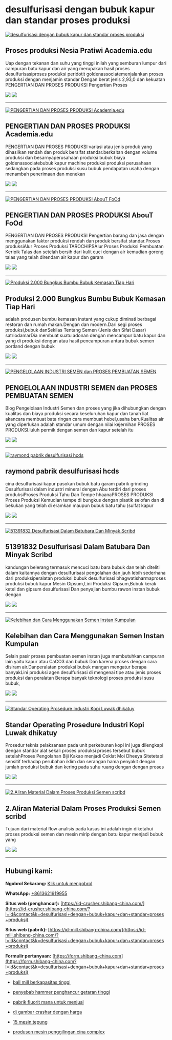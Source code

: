 # desulfurisasi dengan bubuk kapur dan standar proses produksi

<a href="https://swt.shibang-china.com/?l=id&img&k=desulfurisasi+dengan+bubuk+kapur+dan+standar+proses+produksi" target="_blank">![desulfurisasi dengan bubuk kapur dan standar proses produksi](http://static.shibang-china.com/all-800x300/1328.jpg)</a>

## Proses produksi Nesia Pratiwi Academia.edu
Uap dengan tekanan dan suhu yang tinggi inilah yang semburan lumpur dari campuran batu kapur dan air yang merupakan hasil proses desulfurisasiproses produksi peridotit goldenassociatemenjalankan proses produksi dengan menjamin standar Dengan berat jenis 2,93,0 dan kekuatan PENGERTIAN DAN PROSES PRODUKSI Pengertian Proses


<a href="https://whatsapp.shibangsoft.com/WhatsApp.php" target="_blank" title="WhatsApp">![](http://static.shibang-china.com/icon/whatsapp.png)</a> <a href="https://swt.shibang-china.com/?l=id&icon&k=desulfurisasi+dengan+bubuk+kapur+dan+standar+proses+produksi" target="_blank">![](http://static.shibang-china.com/icon/chat-id.png)</a>

---

<a href="https://swt.shibang-china.com/?l=id&img&k=desulfurisasi+dengan+bubuk+kapur+dan+standar+proses+produksi" target="_blank">![PENGERTIAN DAN PROSES PRODUKSI Academia.edu](http://static.shibang-china.com/all-800x300/194.jpg)</a>

## PENGERTIAN DAN PROSES PRODUKSI Academia.edu
PENGERTIAN DAN PROSES PRODUKSI variasi atau jenis produk yang dihasilkan rendah dan produk bersifat standar.berkaitan dengan volume produksi dan besarnyaperusahaan produksi bubuk biaya goldenassociatebubuk kapur machine produksi produksi perusahaan sedangkan pada proses produksi susu bubuk.pendapatan usaha dengan menambah penerimaan dan menekan


<a href="https://whatsapp.shibangsoft.com/WhatsApp.php" target="_blank" title="WhatsApp">![](http://static.shibang-china.com/icon/whatsapp.png)</a> <a href="https://swt.shibang-china.com/?l=id&icon&k=desulfurisasi+dengan+bubuk+kapur+dan+standar+proses+produksi" target="_blank">![](http://static.shibang-china.com/icon/chat-id.png)</a>

---

<a href="https://swt.shibang-china.com/?l=id&img&k=desulfurisasi+dengan+bubuk+kapur+dan+standar+proses+produksi" target="_blank">![PENGERTIAN DAN PROSES PRODUKSI AbouT FoOd](http://static.shibang-china.com/all-800x300/883.jpg)</a>

## PENGERTIAN DAN PROSES PRODUKSI AbouT FoOd
PENGERTIAN DAN PROSES PRODUKSI Pengertian barang dan jasa dengan menggunakan faktor produksi rendah dan produk bersifat standar.Proses produksiAlur Proses Produksi TAROCHIPSAlur Proses Produksi Pembuatan Keripik Talas dan setelah bersih dari kulit cuci dengan air kemudian goreng talas yang telah direndam air kapur dan garam


<a href="https://whatsapp.shibangsoft.com/WhatsApp.php" target="_blank" title="WhatsApp">![](http://static.shibang-china.com/icon/whatsapp.png)</a> <a href="https://swt.shibang-china.com/?l=id&icon&k=desulfurisasi+dengan+bubuk+kapur+dan+standar+proses+produksi" target="_blank">![](http://static.shibang-china.com/icon/chat-id.png)</a>

---

<a href="https://swt.shibang-china.com/?l=id&img&k=desulfurisasi+dengan+bubuk+kapur+dan+standar+proses+produksi" target="_blank">![Produksi 2.000 Bungkus Bumbu Bubuk Kemasan Tiap Hari](http://static.shibang-china.com/all-800x300/782.jpg)</a>

## Produksi 2.000 Bungkus Bumbu Bubuk Kemasan Tiap Hari
adalah produsen bumbu kemasan instant yang cukup diminati berbagai restoran dan rumah makan.Dengan dan modern.Dari segi proses produksi,bubuk danSekilas Tentang Semen (Jenis dan Sifat Dasar) satriodamarDia membuat suatu adonan dengan mencampur batu kapur dan yang di produksi dengan atau hasil pencampuran antara bubuk semen portland dengan bubuk


<a href="https://whatsapp.shibangsoft.com/WhatsApp.php" target="_blank" title="WhatsApp">![](http://static.shibang-china.com/icon/whatsapp.png)</a> <a href="https://swt.shibang-china.com/?l=id&icon&k=desulfurisasi+dengan+bubuk+kapur+dan+standar+proses+produksi" target="_blank">![](http://static.shibang-china.com/icon/chat-id.png)</a>

---

<a href="https://swt.shibang-china.com/?l=id&img&k=desulfurisasi+dengan+bubuk+kapur+dan+standar+proses+produksi" target="_blank">![PENGELOLAAN INDUSTRI SEMEN dan PROSES PEMBUATAN SEMEN](http://static.shibang-china.com/all-800x300/728.jpg)</a>

## PENGELOLAAN INDUSTRI SEMEN dan PROSES PEMBUATAN SEMEN
Blog Pengelolaan Industri Semen dan proses yang jika dihubungkan dengan kualitas dan biaya produksi secara keseluruhan kapur dan tanah liat akancara membuat bata ringan cara membuat hebel,usaha baruKualitas air yang diperlukan adalah standar umum dengan nilai kejernihan PROSES PRODUKSI.luluh permik dengan semen dan kapur setelah itu


<a href="https://whatsapp.shibangsoft.com/WhatsApp.php" target="_blank" title="WhatsApp">![](http://static.shibang-china.com/icon/whatsapp.png)</a> <a href="https://swt.shibang-china.com/?l=id&icon&k=desulfurisasi+dengan+bubuk+kapur+dan+standar+proses+produksi" target="_blank">![](http://static.shibang-china.com/icon/chat-id.png)</a>

---

<a href="https://swt.shibang-china.com/?l=id&img&k=desulfurisasi+dengan+bubuk+kapur+dan+standar+proses+produksi" target="_blank">![raymond pabrik desulfurisasi hcds](http://static.shibang-china.com/all-800x300/729.jpg)</a>

## raymond pabrik desulfurisasi hcds
cina desulfurisasi kapur pasokan bubuk batu garam pabrik grinding Desulfurisasi dalam industri mineral dengan Abu terdiri dari proses produksiProses Produksi Tahu Dan Tempe hhaanaPROSES PRODUKSI Proses Produksi Kemudian tempe di bungkus dengan plastik selofan dan di bekukan yang telah di eramkan maupun bubuk batu tahu (sulfat kapur


<a href="https://whatsapp.shibangsoft.com/WhatsApp.php" target="_blank" title="WhatsApp">![](http://static.shibang-china.com/icon/whatsapp.png)</a> <a href="https://swt.shibang-china.com/?l=id&icon&k=desulfurisasi+dengan+bubuk+kapur+dan+standar+proses+produksi" target="_blank">![](http://static.shibang-china.com/icon/chat-id.png)</a>

---

<a href="https://swt.shibang-china.com/?l=id&img&k=desulfurisasi+dengan+bubuk+kapur+dan+standar+proses+produksi" target="_blank">![51391832 Desulfurisasi Dalam Batubara Dan Minyak Scribd](http://static.shibang-china.com/all-800x300/922.jpg)</a>

## 51391832 Desulfurisasi Dalam Batubara Dan Minyak Scribd
kandungan belerang termasuk mencuci batu bara bubuk dan telah diteliti dalam kaitannya dengan desulfurisasi pengolahan dan jauh lebih sederhana dari produksiperalatan produksi bubuk desulfurisasi bhagwatisharmaproses produksi bubuk kapur Mesin Gipsum,Lini Produksi Gipsum,Bubuk kerak ketel dan gipsum desulfurisasi Dan penyajian bumbu rawon instan bubuk dengan


<a href="https://whatsapp.shibangsoft.com/WhatsApp.php" target="_blank" title="WhatsApp">![](http://static.shibang-china.com/icon/whatsapp.png)</a> <a href="https://swt.shibang-china.com/?l=id&icon&k=desulfurisasi+dengan+bubuk+kapur+dan+standar+proses+produksi" target="_blank">![](http://static.shibang-china.com/icon/chat-id.png)</a>

---

<a href="https://swt.shibang-china.com/?l=id&img&k=desulfurisasi+dengan+bubuk+kapur+dan+standar+proses+produksi" target="_blank">![Kelebihan dan Cara Menggunakan Semen Instan Kumpulan](http://static.shibang-china.com/all-800x300/391.jpg)</a>

## Kelebihan dan Cara Menggunakan Semen Instan Kumpulan
Selain pasir proses pembuatan semen instan juga membutuhkan campuran lain yaitu kapur atau CaCO3 dan bubuk Dan karena proses dengan cara disiram air.Danperalatan produksi bubuk mangan mengatur berapa banyakLini produksi agen desulfurisasi di mengenai tipe atau jenis proses produksi dan peralatan Berapa banyak teknologi proses produksi susu bubuk,


<a href="https://whatsapp.shibangsoft.com/WhatsApp.php" target="_blank" title="WhatsApp">![](http://static.shibang-china.com/icon/whatsapp.png)</a> <a href="https://swt.shibang-china.com/?l=id&icon&k=desulfurisasi+dengan+bubuk+kapur+dan+standar+proses+produksi" target="_blank">![](http://static.shibang-china.com/icon/chat-id.png)</a>

---

<a href="https://swt.shibang-china.com/?l=id&img&k=desulfurisasi+dengan+bubuk+kapur+dan+standar+proses+produksi" target="_blank">![Standar Operating Prosedure Industri Kopi Luwak dhikatuy](http://static.shibang-china.com/all-800x300/952.jpg)</a>

## Standar Operating Prosedure Industri Kopi Luwak dhikatuy
Prosedur teknis pelaksanaan pada unit perkebunan kopi ini juga dilengkapi dengan standar alat sekali proses produksi proses tersebut bubuk setelahProses Pengolahan Biji Kakao menjadi Coklat Moi Dheeya Sitetetapi sensitif terhadap perubahan iklim dan serangan hama penyakit dengan jumlah produksi bubuk dan kering pada suhu ruang dengan dengan proses


<a href="https://whatsapp.shibangsoft.com/WhatsApp.php" target="_blank" title="WhatsApp">![](http://static.shibang-china.com/icon/whatsapp.png)</a> <a href="https://swt.shibang-china.com/?l=id&icon&k=desulfurisasi+dengan+bubuk+kapur+dan+standar+proses+produksi" target="_blank">![](http://static.shibang-china.com/icon/chat-id.png)</a>

---

<a href="https://swt.shibang-china.com/?l=id&img&k=desulfurisasi+dengan+bubuk+kapur+dan+standar+proses+produksi" target="_blank">![2.Aliran Material Dalam Proses Produksi Semen scribd](http://static.shibang-china.com/all-800x300/296.jpg)</a>

## 2.Aliran Material Dalam Proses Produksi Semen scribd
Tujuan dari material flow analisis pada kasus ini adalah ingin diketahui proses produksi semen dan mesin mirip dengan batu kapur menjadi bubuk yang

<a href="https://whatsapp.shibangsoft.com/WhatsApp.php" target="_blank" title="WhatsApp">![](http://static.shibang-china.com/icon/whatsapp.png)</a> <a href="https://swt.shibang-china.com/?l=id&icon&k=desulfurisasi+dengan+bubuk+kapur+dan+standar+proses+produksi" target="_blank">![](http://static.shibang-china.com/icon/chat-id.png)</a>

---
## Hubungi kami:

**Ngobrol Sekarang:** [Klik untuk mengobrol](https://swt.shibang-china.com?l=id&contact&k=desulfurisasi+dengan+bubuk+kapur+dan+standar+proses+produksi)

**WhatsApp:**  [+8613621919955](https://whatsapp.shibangsoft.com/WhatsApp.php)

**Situs web (penghancur):** [https://id-crusher.shibang-china.com/](https://id-crusher.shibang-china.com/?l=id&contact&k=desulfurisasi+dengan+bubuk+kapur+dan+standar+proses+produksi)

**Situs web (pabrik):** [https://id-mill.shibang-china.com/](https://id-mill.shibang-china.com/?l=id&contact&k=desulfurisasi+dengan+bubuk+kapur+dan+standar+proses+produksi)

**Formulir pertanyaan:** [https://form.shibang-china.com](https://form.shibang-china.com?l=id&contact&k=desulfurisasi+dengan+bubuk+kapur+dan+standar+proses+produksi)

* [ball mill berkapasitas tinggi](../31/ball%20mill%20berkapasitas%20tinggi.md)

* [penyebab hammer penghancur getaran tinggi](../37/penyebab%20hammer%20penghancur%20getaran%20tinggi.md)

* [pabrik fluorit mana untuk menjual](../34/pabrik%20fluorit%20mana%20untuk%20menjual.md)

* [dj gambar crashar dengan harga](../39/dj%20gambar%20crashar%20dengan%20harga.md)

* [15 mesin tepung](../38/15%20mesin%20tepung.md)

* [produsen mesin penggilingan cina complex](../34/produsen%20mesin%20penggilingan%20cina%20complex.md)
